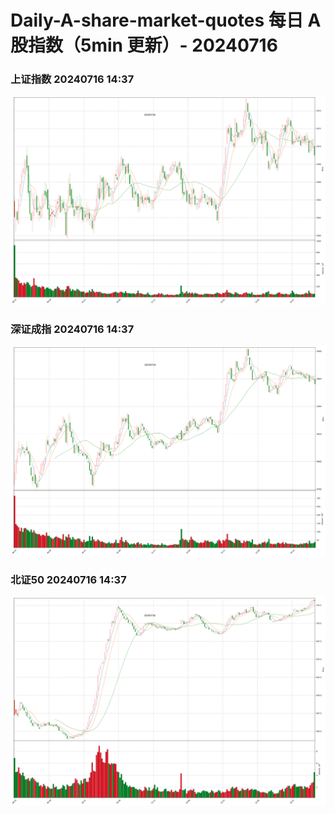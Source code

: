 
# Daily-A-share-market-quotes 每日 A 股指数（5min 更新）- 20240716

### 上证指数 20240716 14:37
![](./fig/2024/7/20240716-sh000001.png)

### 深证成指 20240716 14:37
![](./fig/2024/7/20240716-sz399001.png)

### 北证50 20240716 14:37
![](./fig/2024/7/20240716-bj899050.png)
